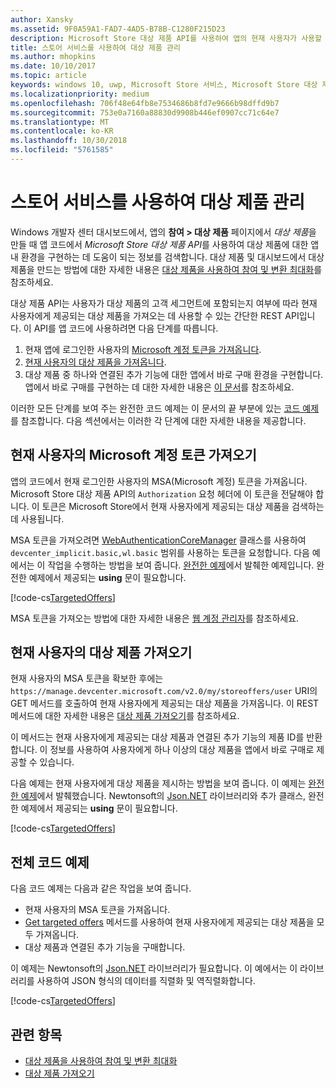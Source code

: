 ```yaml
---
author: Xansky
ms.assetid: 9F0A59A1-FAD7-4AD5-B78B-C1280F215D23
description: Microsoft Store 대상 제품 API를 사용하여 앱의 현재 사용자가 사용할 수 있는 대상 제품을 가져옵니다.
title: 스토어 서비스를 사용하여 대상 제품 관리
ms.author: mhopkins
ms.date: 10/10/2017
ms.topic: article
keywords: windows 10, uwp, Microsoft Store 서비스, Microsoft Store 대상 제품 API, 대상 제품
ms.localizationpriority: medium
ms.openlocfilehash: 706f48e64fb8e7534686b8fd7e9666b98dffd9b7
ms.sourcegitcommit: 753e0a7160a88830d9908b446ef0907cc71c64e7
ms.translationtype: MT
ms.contentlocale: ko-KR
ms.lasthandoff: 10/30/2018
ms.locfileid: "5761585"
---
```

# <a name="manage-targeted-offers-using-store-services"></a>스토어 서비스를 사용하여 대상 제품 관리

Windows 개발자 센터 대시보드에서, 앱의 **참여 > 대상 제품** 페이지에서 *대상 제품*을 만들 때 앱 코드에서 *Microsoft Store 대상 제품 API*를 사용하여 대상 제품에 대한 앱 내 환경을 구현하는 데 도움이 되는 정보를 검색합니다. 대상 제품 및 대시보드에서 대상 제품을 만드는 방법에 대한 자세한 내용은 [대상 제품을 사용하여 참여 및 변환 최대화](../publish/use-targeted-offers-to-maximize-engagement-and-conversions.md)를 참조하세요.

대상 제품 API는 사용자가 대상 제품의 고객 세그먼트에 포함되는지 여부에 따라 현재 사용자에게 제공되는 대상 제품을 가져오는 데 사용할 수 있는 간단한 REST API입니다. 이 API를 앱 코드에 사용하려면 다음 단계를 따릅니다.

1.  현재 앱에 로그인한 사용자의 [Microsoft 계정 토큰을 가져옵니다](#obtain-a-microsoft-account-token).
2.  [현재 사용자의 대상 제품을 가져옵니다](#get-targeted-offers).
3.  대상 제품 중 하나와 연결된 추가 기능에 대한 앱에서 바로 구매 환경을 구현합니다. 앱에서 바로 구매를 구현하는 데 대한 자세한 내용은 [이 문서](enable-in-app-purchases-of-apps-and-add-ons.md)를 참조하세요.

이러한 모든 단계를 보여 주는 완전한 코드 예제는 이 문서의 끝 부분에 있는 [코드 예제](#code-example)를 참조합니다. 다음 섹션에서는 이러한 각 단계에 대한 자세한 내용을 제공합니다.

<span id="obtain-a-microsoft-account-token" />

## <a name="get-a-microsoft-account-token-for-the-current-user"></a>현재 사용자의 Microsoft 계정 토큰 가져오기

앱의 코드에서 현재 로그인한 사용자의 MSA(Microsoft 계정) 토큰을 가져옵니다. Microsoft Store 대상 제품 API의 ```Authorization``` 요청 헤더에 이 토큰을 전달해야 합니다. 이 토큰은 Microsoft Store에서 현재 사용자에게 제공되는 대상 제품을 검색하는 데 사용됩니다.

MSA 토큰을 가져오려면 [WebAuthenticationCoreManager](https://docs.microsoft.com/uwp/api/windows.security.authentication.web.core.webauthenticationcoremanager) 클래스를 사용하여 ```devcenter_implicit.basic,wl.basic``` 범위를 사용하는 토큰을 요청합니다. 다음 예에서는 이 작업을 수행하는 방법을 보여 줍니다. [완전한 예제](#code-example)에서 발췌한 예제입니다. 완전한 예제에서 제공되는 **using** 문이 필요합니다.

[!code-cs[TargetedOffers](./code/StoreServicesExamples_TargetedOffers/cs/TargetedOffers.cs#GetMSAToken)]

MSA 토큰을 가져오는 방법에 대한 자세한 내용은 [웹 계정 관리자](../security/web-account-manager.md)를 참조하세요.

<span id="get-targeted-offers" />

## <a name="get-the-targeted-offers-for-the-current-user"></a>현재 사용자의 대상 제품 가져오기

현재 사용자의 MSA 토큰을 확보한 후에는 ```https://manage.devcenter.microsoft.com/v2.0/my/storeoffers/user``` URI의 GET 메서드를 호출하여 현재 사용자에게 제공되는 대상 제품을 가져옵니다. 이 REST 메서드에 대한 자세한 내용은 [대상 제품 가져오기](get-targeted-offers.md)를 참조하세요.

이 메서드는 현재 사용자에게 제공되는 대상 제품과 연결된 추가 기능의 제품 ID를 반환합니다. 이 정보를 사용하여 사용자에게 하나 이상의 대상 제품을 앱에서 바로 구매로 제공할 수 있습니다.

다음 예제는 현재 사용자에게 대상 제품을 제시하는 방법을 보여 줍니다. 이 예제는 [완전한 예제](#code-example)에서 발췌했습니다. Newtonsoft의 [Json.NET](http://www.newtonsoft.com/json) 라이브러리와 추가 클래스, 완전한 예제에서 제공되는 **using** 문이 필요합니다.

[!code-cs[TargetedOffers](./code/StoreServicesExamples_TargetedOffers/cs/TargetedOffers.cs#GetTargetedOffers)]

<span id="code-example" />

## <a name="complete-code-example"></a>전체 코드 예제

다음 코드 예제는 다음과 같은 작업을 보여 줍니다.

* 현재 사용자의 MSA 토큰을 가져옵니다.
* [Get targeted offers](get-targeted-offers.md) 메서드를 사용하여 현재 사용자에게 제공되는 대상 제품을 모두 가져옵니다.
* 대상 제품과 연결된 추가 기능을 구매합니다.

이 예제는 Newtonsoft의 [Json.NET](http://www.newtonsoft.com/json) 라이브러리가 필요합니다. 이 예에서는 이 라이브러리를 사용하여 JSON 형식의 데이터를 직렬화 및 역직렬화합니다.

[!code-cs[TargetedOffers](./code/StoreServicesExamples_TargetedOffers/cs/TargetedOffers.cs#GetTargetedOffersSample)]

## <a name="related-topics"></a>관련 항목

* [대상 제품을 사용하여 참여 및 변환 최대화](../publish/use-targeted-offers-to-maximize-engagement-and-conversions.md)
* [대상 제품 가져오기](get-targeted-offers.md)
